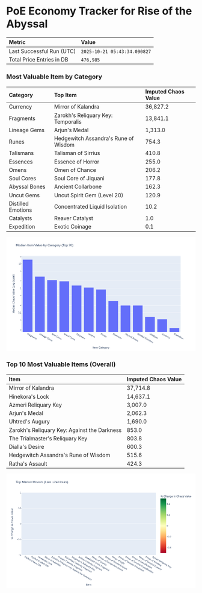# PoE Economy Tracker for Rise of the Abyssal

<!-- START_MAINTENANCE -->
| Metric | Value |
|:---|:---|
| Last Successful Run (UTC) | `2025-10-21 05:43:34.090827` |
| Total Price Entries in DB | `476,985` |

<!-- END_MAINTENANCE -->

<!-- START_DATAFRAME_DEBUG -->
<!-- END_DATAFRAME_DEBUG -->

<!-- START_CATEGORY_ANALYSIS -->
### Most Valuable Item by Category
| Category | Top Item | Imputed Chaos Value |
| :--- | :--- | :--- |
| Currency | Mirror of Kalandra | 36,827.2 |
| Fragments | Zarokh's Reliquary Key: Temporalis | 13,841.1 |
| Lineage Gems | Arjun's Medal | 1,313.0 |
| Runes | Hedgewitch Assandra's Rune of Wisdom | 754.3 |
| Talismans | Talisman of Sirrius | 410.8 |
| Essences | Essence of Horror | 255.0 |
| Omens | Omen of Chance | 206.2 |
| Soul Cores | Soul Core of Jiquani | 177.8 |
| Abyssal Bones | Ancient Collarbone | 162.3 |
| Uncut Gems | Uncut Spirit Gem (Level 20) | 120.9 |
| Distilled Emotions | Concentrated Liquid Isolation | 10.2 |
| Catalysts | Reaver Catalyst | 1.0 |
| Expedition | Exotic Coinage | 0.1 |


![Category Analysis Chart](charts/category_analysis.png)
<!-- END_ANALYSIS -->

<!-- START_ANALYSIS -->
### Top 10 Most Valuable Items (Overall)
| Item | Imputed Chaos Value |
| :--- | :--- |
| Mirror of Kalandra | 37,714.8 |
| Hinekora's Lock | 14,637.1 |
| Azmeri Reliquary Key | 3,007.0 |
| Arjun's Medal | 2,062.3 |
| Uhtred's Augury | 1,690.0 |
| Zarokh's Reliquary Key: Against the Darkness | 853.0 |
| The Trialmaster's Reliquary Key | 803.8 |
| Dialla's Desire | 600.3 |
| Hedgewitch Assandra's Rune of Wisdom | 515.6 |
| Ratha's Assault | 424.3 |


![Market Movers Chart](charts/market_movers.png)
<!-- END_ANALYSIS -->
